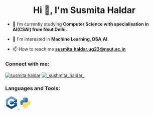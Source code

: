 <h1 align="center">Hi 👋, I'm Susmita Haldar</h1>

- 🌱 I’m currently studying **Computer Science with specialisation in AI(CSAI) from Nsut Delhi.**

- 👧 I'm interested in **Machine Learning, DSA,AI.**

- 📫 How to reach me **susmita.haldar.ug23@nsut.ac.in**

<h3 align="left">Connect with me:</h3>
<p align="left">
<a href="https://linkedin.com/in/susmita haldar" target="blank"><img align="center" src="https://raw.githubusercontent.com/rahuldkjain/github-profile-readme-generator/master/src/images/icons/Social/linked-in-alt.svg" alt="susmita haldar" height="30" width="40" /></a>
<a href="https://www.leetcode.com/_sushmita_haldar_" target="blank"><img align="center" src="https://raw.githubusercontent.com/rahuldkjain/github-profile-readme-generator/master/src/images/icons/Social/leet-code.svg" alt="_sushmita_haldar_" height="30" width="40" /></a>
</p>

<h3 align="left">Languages and Tools:</h3>
<p align="left"> <a href="https://www.w3schools.com/cpp/" target="_blank" rel="noreferrer"> <img src="https://raw.githubusercontent.com/devicons/devicon/master/icons/cplusplus/cplusplus-original.svg" alt="cplusplus" width="40" height="40"/> </a> <a href="https://www.python.org" target="_blank" rel="noreferrer"> <img src="https://raw.githubusercontent.com/devicons/devicon/master/icons/python/python-original.svg" alt="python" width="40" height="40"/> </a> </p>
